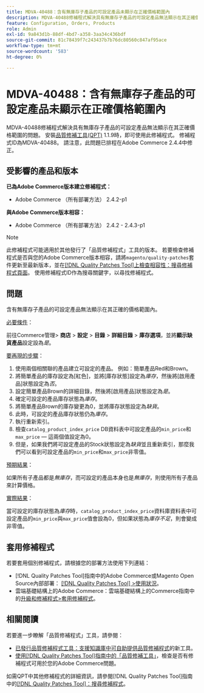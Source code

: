 ```yaml
---
title: MDVA-40488：含有無庫存子產品的可設定產品未顯示在正確價格範圍內
description: MDVA-40488修補程式解決具有無庫存子產品的可設定產品無法顯示在其正確價格範圍的問題。 安裝[Quality Patches Tool (QPT)](https://experienceleague.adobe.com/zh-hant/docs/commerce-knowledge-base/kb/announcements/commerce-announcements/magento-quality-patches-released-new-tool-to-self-serve-quality-patches) 1.1.9後，即可使用此修補程式。 修補程式ID為MDVA-40488。 請注意，此問題已排程在Adobe Commerce 2.4.4中修正。
feature: Configuration, Orders, Products
role: Admin
exl-id: 9a843d1b-88df-4bd7-a358-3aa34c436bdf
source-git-commit: 81c78439f7c243437b7b76dc80560c847af95ace
workflow-type: tm+mt
source-wordcount: '583'
ht-degree: 0%

---
```


# MDVA-40488：含有無庫存子產品的可設定產品未顯示在正確價格範圍內

MDVA-40488修補程式解決具有無庫存子產品的可設定產品無法顯示在其正確價格範圍的問題。 安裝[品質修補工具(QPT)](https://experienceleague.adobe.com/zh-hant/docs/commerce-knowledge-base/kb/announcements/commerce-announcements/magento-quality-patches-released-new-tool-to-self-serve-quality-patches) 1.1.9時，即可使用此修補程式。 修補程式ID為MDVA-40488。 請注意，此問題已排程在Adobe Commerce 2.4.4中修正。

## 受影響的產品和版本

**已為Adobe Commerce版本建立修補程式：**

* Adobe Commerce （所有部署方法） 2.4.2-p1

**與Adobe Commerce版本相容：**

* Adobe Commerce （所有部署方法） 2.4.2 - 2.4.3-p1

>[!NOTE]
>
>此修補程式可能適用於其他發行了「品質修補程式」工具的版本。 若要檢查修補程式是否與您的Adobe Commerce版本相容，請將`magento/quality-patches`套件更新至最新版本，並在[[!DNL Quality Patches Tool]上檢查相容性：搜尋修補程式頁面](https://experienceleague.adobe.com/zh-hant/docs/commerce-knowledge-base/kb/announcements/commerce-announcements/magento-quality-patches-released-new-tool-to-self-serve-quality-patches)。 使用修補程式ID作為搜尋關鍵字，以尋找修補程式。

## 問題

含有無庫存子產品的可設定產品無法顯示在其正確的價格範圍內。

<u>必要條件</u>：

前往Commerce管理> **商店** > **設定** > **目錄** > **詳細目錄** > **庫存選項**，並將&#x200B;**顯示缺貨產品**&#x200B;設定設為&#x200B;*是*。

<u>要再現的步驟</u>：

1. 使用兩個相關聯的產品建立可設定的產品。 例如：簡單產品Red和Brown。
1. 將簡單產品的庫存設定為[紅色]，並將[庫存狀態]設定為&#x200B;*庫存*，然後將[啟用產品]狀態設定為&#x200B;*否*。
1. 設定簡單產品Brown的詳細目錄，然後將[啟用產品]狀態設定為&#x200B;*是*。
1. 確定可設定的產品庫存狀態為&#x200B;*庫存*。
1. 將簡單產品Brown的庫存變更為0，並將庫存狀態設定為&#x200B;*缺貨*。
1. 此時，可設定的產品庫存狀態仍為&#x200B;*庫存*。
1. 執行重新索引。
1. 檢查`catalog_product_index_price` DB資料表中可設定產品的`min_price`和`max_price` — 這兩個值設定為0。
1. 但是，如果我們將可設定產品的Stock狀態設定為&#x200B;*缺貨*&#x200B;並且重新索引，那麼我們可以看到可設定產品的`min_price`和`max_price`非零值。

<u>預期結果</u>：

如果所有子產品都是&#x200B;*無庫存*，而可設定的產品本身也是&#x200B;*無庫存*，則使用所有子產品來計算價格。

<u>實際結果</u>：

當可設定的庫存狀態為&#x200B;*庫存*&#x200B;時，`catalog_product_index_price`資料庫資料表中可設定產品的`min_price`與`max_price`值會設為0，但如果狀態為&#x200B;*庫存不足*，則會變成非零值。

## 套用修補程式

若要套用個別修補程式，請根據您的部署方法使用下列連結：

* [!DNL Quality Patches Tool]指南中的Adobe Commerce或Magento Open Source內部部署： [[!DNL Quality Patches Tool] >使用狀況](/help/tools/quality-patches-tool/usage.md)。
* 雲端基礎結構上的Adobe Commerce：雲端基礎結構上的Commerce指南中的[升級和修補程式>套用修補程式](https://experienceleague.adobe.com/docs/commerce-cloud-service/user-guide/develop/upgrade/apply-patches.html?lang=zh-Hant)。

## 相關閱讀

若要進一步瞭解「品質修補程式」工具，請參閱：

* [已發行品質修補程式工具：支援知識庫中可自助提供品質修補程式](https://experienceleague.adobe.com/zh-hant/docs/commerce-knowledge-base/kb/announcements/commerce-announcements/magento-quality-patches-released-new-tool-to-self-serve-quality-patches)的新工具。
* [使用[!DNL Quality Patches Tool]指南中的「品質修補工具」](/help/tools/quality-patches-tool/patches-available-in-qpt/check-patch-for-magento-issue-with-magento-quality-patches.md)，檢查是否有修補程式可用於您的Adobe Commerce問題。

如需QPT中其他修補程式的詳細資訊，請參閱[!DNL Quality Patches Tool]指南中的[[!DNL Quality Patches Tool]：搜尋修補程式](https://experienceleague.adobe.com/tools/commerce-quality-patches/index.html?lang=zh-Hant)。
